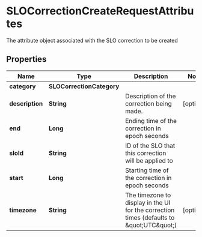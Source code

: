 

# SLOCorrectionCreateRequestAttributes

The attribute object associated with the SLO correction to be created

## Properties

Name | Type | Description | Notes
------------ | ------------- | ------------- | -------------
**category** | **SLOCorrectionCategory** |  | 
**description** | **String** | Description of the correction being made. |  [optional]
**end** | **Long** | Ending time of the correction in epoch seconds | 
**sloId** | **String** | ID of the SLO that this correction will be applied to | 
**start** | **Long** | Starting time of the correction in epoch seconds | 
**timezone** | **String** | The timezone to display in the UI for the correction times (defaults to \&quot;UTC\&quot;) |  [optional]



